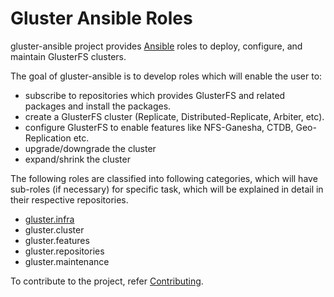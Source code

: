 # Gluster Ansible Roles

gluster-ansible project provides [Ansible](https://www.ansible.com/) roles to deploy, configure, and maintain GlusterFS clusters.

The goal of gluster-ansible is to develop roles which will enable the user to:

* subscribe to repositories which provides GlusterFS and related packages and install the packages.
* create a GlusterFS cluster (Replicate, Distributed-Replicate, Arbiter, etc).
* configure GlusterFS to enable features like NFS-Ganesha, CTDB, Geo-Replication etc.
* upgrade/downgrade the cluster
* expand/shrink the cluster

The following roles are classified into following categories, which will have sub-roles (if necessary) for specific task, which will be explained in detail in their respective repositories.

* [gluster.infra](https://github.com/gluster/gluster-ansible-infra)
* gluster.cluster
* gluster.features
* gluster.repositories
* gluster.maintenance

To contribute to the project, refer [Contributing](CONTRIBUTING.md).

